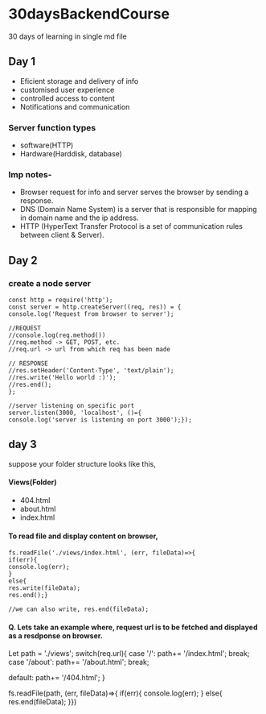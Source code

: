 # 30daysBackendCourse
30 days of learning in single md file

## Day 1
- Eficient storage and delivery of info
- customised user experience 
- controlled access to content
- Notifications and communication

### Server function types
- software(HTTP)
- Hardware(Harddisk, database)

### Imp notes-
- Browser request for info and server serves the browser by sending a response.
- DNS (Domain Name System) is a server that is responsible for mapping in domain name and the ip address.
- HTTP (HyperText Transfer Protocol is a set of communication rules between client & Server).

## Day 2

### create a node server
```
const http = require('http');
const server = http.createServer((req, res)) = {        
console.log('Request from browser to server');

//REQUEST
//console.log(req.method())
//req.method -> GET, POST, etc.
//req.url -> url from which req has been made 

// RESPONSE
//res.setHeader('Content-Type', 'text/plain');
//res.write('Hello world :)');
//res.end();
};

//server listening on specific port
server.listen(3000, 'localhost', ()={
console.log('server is listening on port 3000');});
``` 
## day 3

suppose your folder structure looks like this, 
#### Views(Folder)
- 404.html
- about.html
- index.html

#### To read file and display content on browser,
```
fs.readFile('./views/index.html', (err, fileData)=>{
if(err){
console.log(err);
}
else{
res.write(fileData);
res.end();}

//we can also write, res.end(fileData);
```
#### Q. Lets take an example where, request url is to be fetched and displayed as a resdponse on browser.
Let path = './views';
switch(req.url){
case '/':
path+= '/index.html';
break;
case '/about':
path+= '/about.html';
break;

default:
path+= '/404.html';
}

fs.readFile(path, (err, fileData)=>{
if(err){
console.log(err);
}
else{
res.end(fileData);
}})
```

